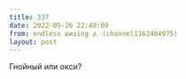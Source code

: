 ```yaml
---
title: 337
date: 2022-05-26 22:49:09
from: endless шизing ⍼ (channel1162404975)
layout: post
---
```


Гнойный или окси?
